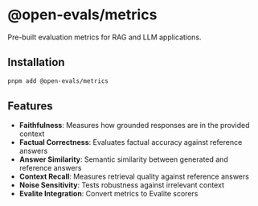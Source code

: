 # @open-evals/metrics

Pre-built evaluation metrics for RAG and LLM applications.

## Installation

```bash
pnpm add @open-evals/metrics
```

## Features

- **Faithfulness**: Measures how grounded responses are in the provided context
- **Factual Correctness**: Evaluates factual accuracy against reference answers
- **Answer Similarity**: Semantic similarity between generated and reference answers
- **Context Recall**: Measures retrieval quality against reference answers
- **Noise Sensitivity**: Tests robustness against irrelevant context
- **Evalite Integration**: Convert metrics to Evalite scorers
